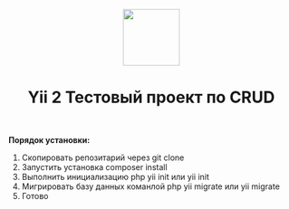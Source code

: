 <p align="center">
    <a href="https://github.com/yiisoft" target="_blank">
        <img src="https://avatars0.githubusercontent.com/u/993323" height="100px">
    </a>
    <h1 align="center">Yii 2 Тестовый проект по CRUD</h1>
    <br>
</p>

<p><b>Порядок установки:</b></p>
<ol>
    <li>Скопировать репозитарий через git clone</li>
    <li>Запустить установка composer install</li>
    <li>Выполнить инициализацию php yii init или yii init</li>
    <li>Мигрировать базу данных команлой php yii migrate или yii migrate</li>
    <li>Готово</li>
<ol>
